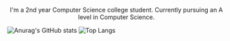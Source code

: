 <p align="center">
I'm a 2nd year Computer Science college student. Currently pursuing an A level in Computer Science. 
</p>   







![Anurag's GitHub stats](https://github-readme-stats.vercel.app/api?username=bagelwastaken&show_icons=true&theme=tokyonight)
![Top Langs](https://github-readme-stats.vercel.app/api/top-langs/?username=bagelwastaken&layout=compact&theme=tokyonight)

